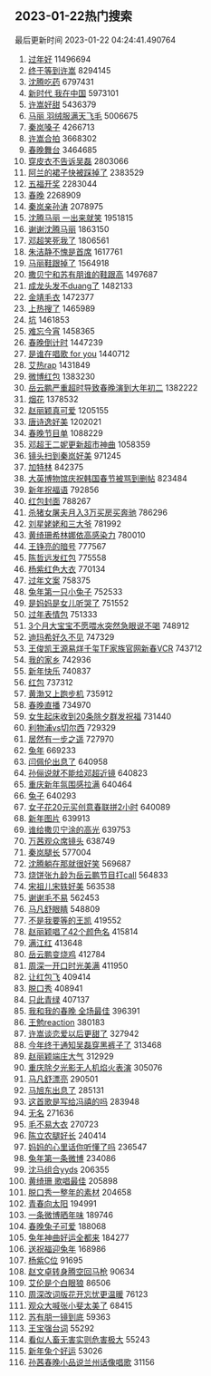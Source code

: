 ## 2023-01-22热门搜索 
最后更新时间 2023-01-22 04:24:41.490764 
1. [过年好](https://s.weibo.com/weibo?q=%23%E8%BF%87%E5%B9%B4%E5%A5%BD%23&t=31&band_rank=1&Refer=top) 11496694
1. [终于等到许嵩](https://s.weibo.com/weibo?q=%23%E7%BB%88%E4%BA%8E%E7%AD%89%E5%88%B0%E8%AE%B8%E5%B5%A9%23&t=31&band_rank=2&Refer=top) 8294145
1. [沈腾吃药](https://s.weibo.com/weibo?q=%23%E6%B2%88%E8%85%BE%E5%90%83%E8%8D%AF%23&t=31&band_rank=2&Refer=top) 6797431
1. [新时代 我在中国](https://s.weibo.com/weibo?q=%23%E6%96%B0%E6%97%B6%E4%BB%A3%20%E6%88%91%E5%9C%A8%E4%B8%AD%E5%9B%BD%23&t=31&band_rank=3&Refer=top) 5973101
1. [许嵩好甜](https://s.weibo.com/weibo?q=%23%E8%AE%B8%E5%B5%A9%E5%A5%BD%E7%94%9C%23&t=31&band_rank=5&Refer=top) 5436379
1. [马丽 羽绒服满天飞毛](https://s.weibo.com/weibo?q=%E9%A9%AC%E4%B8%BD%20%E7%BE%BD%E7%BB%92%E6%9C%8D%E6%BB%A1%E5%A4%A9%E9%A3%9E%E6%AF%9B&t=31&band_rank=4&Refer=top) 5006675
1. [秦岚嗓子](https://s.weibo.com/weibo?q=%23%E7%A7%A6%E5%B2%9A%E5%97%93%E5%AD%90%23&t=31&band_rank=5&Refer=top) 4266713
1. [许嵩合拍](https://s.weibo.com/weibo?q=%23%E8%AE%B8%E5%B5%A9%E5%90%88%E6%8B%8D%23&t=31&band_rank=6&Refer=top) 3668302
1. [春晚舞台](https://s.weibo.com/weibo?q=%23%E6%98%A5%E6%99%9A%E8%88%9E%E5%8F%B0%23&t=31&band_rank=6&Refer=top) 3464685
1. [穿皮衣不告诉吴磊](https://s.weibo.com/weibo?q=%E7%A9%BF%E7%9A%AE%E8%A1%A3%E4%B8%8D%E5%91%8A%E8%AF%89%E5%90%B4%E7%A3%8A&t=31&band_rank=7&Refer=top) 2803066
1. [阿兰的裙子快被踩掉了](https://s.weibo.com/weibo?q=%E9%98%BF%E5%85%B0%E7%9A%84%E8%A3%99%E5%AD%90%E5%BF%AB%E8%A2%AB%E8%B8%A9%E6%8E%89%E4%BA%86&t=31&band_rank=25&Refer=top) 2383529
1. [五福开奖](https://s.weibo.com/weibo?q=%23%E4%BA%94%E7%A6%8F%E5%BC%80%E5%A5%96%23&t=31&band_rank=9&Refer=top) 2283044
1. [春晚](https://s.weibo.com/weibo?q=%23%E6%98%A5%E6%99%9A%23&t=31&band_rank=8&Refer=top) 2268909
1. [秦岚亲孙涛](https://s.weibo.com/weibo?q=%E7%A7%A6%E5%B2%9A%E4%BA%B2%E5%AD%99%E6%B6%9B&t=31&band_rank=10&Refer=top) 2078975
1. [沈腾马丽 一出来就笑](https://s.weibo.com/weibo?q=%23%E6%B2%88%E8%85%BE%E9%A9%AC%E4%B8%BD%20%E4%B8%80%E5%87%BA%E6%9D%A5%E5%B0%B1%E7%AC%91%23&t=31&band_rank=11&Refer=top) 1951815
1. [谢谢沈腾马丽](https://s.weibo.com/weibo?q=%E8%B0%A2%E8%B0%A2%E6%B2%88%E8%85%BE%E9%A9%AC%E4%B8%BD&t=31&band_rank=15&Refer=top) 1863150
1. [邓超笑死我了](https://s.weibo.com/weibo?q=%23%E9%82%93%E8%B6%85%E7%AC%91%E6%AD%BB%E6%88%91%E4%BA%86%23&t=31&band_rank=12&Refer=top) 1806561
1. [朱洁静不愧是首席](https://s.weibo.com/weibo?q=%23%E6%9C%B1%E6%B4%81%E9%9D%99%E4%B8%8D%E6%84%A7%E6%98%AF%E9%A6%96%E5%B8%AD%23&t=31&band_rank=13&Refer=top) 1617761
1. [马丽鞋跟掉了](https://s.weibo.com/weibo?q=%23%E9%A9%AC%E4%B8%BD%E9%9E%8B%E8%B7%9F%E6%8E%89%E4%BA%86%23&t=31&band_rank=16&Refer=top) 1564918
1. [撒贝宁和苏有朋谁的鞋跟高](https://s.weibo.com/weibo?q=%23%E6%92%92%E8%B4%9D%E5%AE%81%E5%92%8C%E8%8B%8F%E6%9C%89%E6%9C%8B%E8%B0%81%E7%9A%84%E9%9E%8B%E8%B7%9F%E9%AB%98%23&t=31&band_rank=14&Refer=top) 1497687
1. [成龙头发不duang了](https://s.weibo.com/weibo?q=%E6%88%90%E9%BE%99%E5%A4%B4%E5%8F%91%E4%B8%8Dduang%E4%BA%86&t=31&band_rank=41&Refer=top) 1482133
1. [金靖毛衣](https://s.weibo.com/weibo?q=%E9%87%91%E9%9D%96%E6%AF%9B%E8%A1%A3&t=31&band_rank=22&Refer=top) 1472377
1. [上热搜了](https://s.weibo.com/weibo?q=%23%E4%B8%8A%E7%83%AD%E6%90%9C%E4%BA%86%23&t=31&band_rank=16&Refer=top) 1465989
1. [坑](https://s.weibo.com/weibo?q=%E5%9D%91&t=31&band_rank=21&Refer=top) 1461853
1. [难忘今宵](https://s.weibo.com/weibo?q=%E9%9A%BE%E5%BF%98%E4%BB%8A%E5%AE%B5&t=31&band_rank=32&Refer=top) 1458365
1. [春晚倒计时](https://s.weibo.com/weibo?q=%E6%98%A5%E6%99%9A%E5%80%92%E8%AE%A1%E6%97%B6&t=31&band_rank=17&Refer=top) 1447239
1. [是谁在唱歌 for you](https://s.weibo.com/weibo?q=%E6%98%AF%E8%B0%81%E5%9C%A8%E5%94%B1%E6%AD%8C%20for%20you&t=31&band_rank=17&Refer=top) 1440712
1. [艾热rap](https://s.weibo.com/weibo?q=%E8%89%BE%E7%83%ADrap&t=31&band_rank=18&Refer=top) 1431849
1. [微博红包](https://s.weibo.com/weibo?q=%23%E5%BE%AE%E5%8D%9A%E7%BA%A2%E5%8C%85%23&t=31&band_rank=19&Refer=top) 1383230
1. [岳云鹏严重超时导致春晚演到大年初二](https://s.weibo.com/weibo?q=%23%E5%B2%B3%E4%BA%91%E9%B9%8F%E4%B8%A5%E9%87%8D%E8%B6%85%E6%97%B6%E5%AF%BC%E8%87%B4%E6%98%A5%E6%99%9A%E6%BC%94%E5%88%B0%E5%A4%A7%E5%B9%B4%E5%88%9D%E4%BA%8C%23&t=31&band_rank=22&Refer=top) 1382222
1. [烟花](https://s.weibo.com/weibo?q=%23%E7%83%9F%E8%8A%B1%23&t=31&band_rank=20&Refer=top) 1378532
1. [赵丽颖真可爱](https://s.weibo.com/weibo?q=%23%E8%B5%B5%E4%B8%BD%E9%A2%96%E7%9C%9F%E5%8F%AF%E7%88%B1%23&t=31&band_rank=23&Refer=top) 1205155
1. [唐诗逸好美](https://s.weibo.com/weibo?q=%23%E5%94%90%E8%AF%97%E9%80%B8%E5%A5%BD%E7%BE%8E%23&t=31&band_rank=22&Refer=top) 1202021
1. [春晚节目单](https://s.weibo.com/weibo?q=%23%E6%98%A5%E6%99%9A%E8%8A%82%E7%9B%AE%E5%8D%95%23&t=31&band_rank=24&Refer=top) 1088229
1. [邓超王二妮更新超市神曲](https://s.weibo.com/weibo?q=%23%E9%82%93%E8%B6%85%E7%8E%8B%E4%BA%8C%E5%A6%AE%E6%9B%B4%E6%96%B0%E8%B6%85%E5%B8%82%E7%A5%9E%E6%9B%B2%23&t=31&band_rank=33&Refer=top) 1058359
1. [镜头扫到秦岚好美](https://s.weibo.com/weibo?q=%E9%95%9C%E5%A4%B4%E6%89%AB%E5%88%B0%E7%A7%A6%E5%B2%9A%E5%A5%BD%E7%BE%8E&t=31&band_rank=26&Refer=top) 971245
1. [加特林](https://s.weibo.com/weibo?q=%E5%8A%A0%E7%89%B9%E6%9E%97&t=31&band_rank=27&Refer=top) 842375
1. [大英博物馆庆祝韩国春节被骂到删帖](https://s.weibo.com/weibo?q=%23%E5%A4%A7%E8%8B%B1%E5%8D%9A%E7%89%A9%E9%A6%86%E5%BA%86%E7%A5%9D%E9%9F%A9%E5%9B%BD%E6%98%A5%E8%8A%82%E8%A2%AB%E9%AA%82%E5%88%B0%E5%88%A0%E5%B8%96%23&t=31&band_rank=37&Refer=top) 823484
1. [新年祝福语](https://s.weibo.com/weibo?q=%23%E6%96%B0%E5%B9%B4%E7%A5%9D%E7%A6%8F%E8%AF%AD%23&t=31&band_rank=28&Refer=top) 792856
1. [红包封面](https://s.weibo.com/weibo?q=%E7%BA%A2%E5%8C%85%E5%B0%81%E9%9D%A2&t=31&band_rank=29&Refer=top) 788267
1. [杀猪女屠夫月入3万买房买奔驰](https://s.weibo.com/weibo?q=%23%E6%9D%80%E7%8C%AA%E5%A5%B3%E5%B1%A0%E5%A4%AB%E6%9C%88%E5%85%A53%E4%B8%87%E4%B9%B0%E6%88%BF%E4%B9%B0%E5%A5%94%E9%A9%B0%23&t=31&band_rank=30&Refer=top) 786296
1. [刘星姥姥和三大爷](https://s.weibo.com/weibo?q=%23%E5%88%98%E6%98%9F%E5%A7%A5%E5%A7%A5%E5%92%8C%E4%B8%89%E5%A4%A7%E7%88%B7%23&t=31&band_rank=31&Refer=top) 781992
1. [黄绮珊希林娜依高感染力](https://s.weibo.com/weibo?q=%E9%BB%84%E7%BB%AE%E7%8F%8A%E5%B8%8C%E6%9E%97%E5%A8%9C%E4%BE%9D%E9%AB%98%E6%84%9F%E6%9F%93%E5%8A%9B&t=31&band_rank=32&Refer=top) 780010
1. [王铮亮的暗号](https://s.weibo.com/weibo?q=%E7%8E%8B%E9%93%AE%E4%BA%AE%E7%9A%84%E6%9A%97%E5%8F%B7&t=31&band_rank=33&Refer=top) 777567
1. [陈哲远发红包](https://s.weibo.com/weibo?q=%E9%99%88%E5%93%B2%E8%BF%9C%E5%8F%91%E7%BA%A2%E5%8C%85&t=31&band_rank=34&Refer=top) 775558
1. [杨紫红色大衣](https://s.weibo.com/weibo?q=%23%E6%9D%A8%E7%B4%AB%E7%BA%A2%E8%89%B2%E5%A4%A7%E8%A1%A3%23&t=31&band_rank=35&Refer=top) 770134
1. [过年文案](https://s.weibo.com/weibo?q=%23%E8%BF%87%E5%B9%B4%E6%96%87%E6%A1%88%23&t=31&band_rank=36&Refer=top) 758375
1. [兔年第一只小兔子](https://s.weibo.com/weibo?q=%23%E5%85%94%E5%B9%B4%E7%AC%AC%E4%B8%80%E5%8F%AA%E5%B0%8F%E5%85%94%E5%AD%90%23&t=31&band_rank=37&Refer=top) 752533
1. [是妈妈是女儿听哭了](https://s.weibo.com/weibo?q=%23%E6%98%AF%E5%A6%88%E5%A6%88%E6%98%AF%E5%A5%B3%E5%84%BF%E5%90%AC%E5%93%AD%E4%BA%86%23&t=31&band_rank=38&Refer=top) 751552
1. [过年表情包](https://s.weibo.com/weibo?q=%23%E8%BF%87%E5%B9%B4%E8%A1%A8%E6%83%85%E5%8C%85%23&t=31&band_rank=39&Refer=top) 751333
1. [3个月大宝宝不愿喂水突然急眼说不喝](https://s.weibo.com/weibo?q=%233%E4%B8%AA%E6%9C%88%E5%A4%A7%E5%AE%9D%E5%AE%9D%E4%B8%8D%E6%84%BF%E5%96%82%E6%B0%B4%E7%AA%81%E7%84%B6%E6%80%A5%E7%9C%BC%E8%AF%B4%E4%B8%8D%E5%96%9D%23&t=31&band_rank=40&Refer=top) 748912
1. [迪玛希好久不见](https://s.weibo.com/weibo?q=%E8%BF%AA%E7%8E%9B%E5%B8%8C%E5%A5%BD%E4%B9%85%E4%B8%8D%E8%A7%81&t=31&band_rank=41&Refer=top) 747329
1. [王俊凯王源易烊千玺TF家族官网新春VCR](https://s.weibo.com/weibo?q=%23%E7%8E%8B%E4%BF%8A%E5%87%AF%E7%8E%8B%E6%BA%90%E6%98%93%E7%83%8A%E5%8D%83%E7%8E%BATF%E5%AE%B6%E6%97%8F%E5%AE%98%E7%BD%91%E6%96%B0%E6%98%A5VCR%23&t=31&band_rank=42&Refer=top) 743712
1. [我的家乡](https://s.weibo.com/weibo?q=%23%E6%88%91%E7%9A%84%E5%AE%B6%E4%B9%A1%23&t=31&band_rank=43&Refer=top) 742936
1. [新年快乐](https://s.weibo.com/weibo?q=%23%E6%96%B0%E5%B9%B4%E5%BF%AB%E4%B9%90%23&t=31&band_rank=44&Refer=top) 740837
1. [红包](https://s.weibo.com/weibo?q=%23%E7%BA%A2%E5%8C%85%23&t=31&band_rank=45&Refer=top) 737312
1. [黄渤又上跑步机](https://s.weibo.com/weibo?q=%E9%BB%84%E6%B8%A4%E5%8F%88%E4%B8%8A%E8%B7%91%E6%AD%A5%E6%9C%BA&t=31&band_rank=46&Refer=top) 735912
1. [春晚直播](https://s.weibo.com/weibo?q=%23%E6%98%A5%E6%99%9A%E7%9B%B4%E6%92%AD%23&t=31&band_rank=47&Refer=top) 734970
1. [女生起床收到20条除夕群发祝福](https://s.weibo.com/weibo?q=%23%E5%A5%B3%E7%94%9F%E8%B5%B7%E5%BA%8A%E6%94%B6%E5%88%B020%E6%9D%A1%E9%99%A4%E5%A4%95%E7%BE%A4%E5%8F%91%E7%A5%9D%E7%A6%8F%23&t=31&band_rank=48&Refer=top) 731440
1. [利物浦vs切尔西](https://s.weibo.com/weibo?q=%23%E5%88%A9%E7%89%A9%E6%B5%A6vs%E5%88%87%E5%B0%94%E8%A5%BF%23&t=31&band_rank=49&Refer=top) 729329
1. [居然有一步之遥](https://s.weibo.com/weibo?q=%E5%B1%85%E7%84%B6%E6%9C%89%E4%B8%80%E6%AD%A5%E4%B9%8B%E9%81%A5&t=31&band_rank=50&Refer=top) 727970
1. [兔年](https://s.weibo.com/weibo?q=%23%E5%85%94%E5%B9%B4%23&t=31&band_rank=30&Refer=top) 669233
1. [闫佩伦出息了](https://s.weibo.com/weibo?q=%E9%97%AB%E4%BD%A9%E4%BC%A6%E5%87%BA%E6%81%AF%E4%BA%86&t=31&band_rank=33&Refer=top) 640958
1. [孙俪说就不能给邓超近镜](https://s.weibo.com/weibo?q=%23%E5%AD%99%E4%BF%AA%E8%AF%B4%E5%B0%B1%E4%B8%8D%E8%83%BD%E7%BB%99%E9%82%93%E8%B6%85%E8%BF%91%E9%95%9C%23&t=31&band_rank=49&Refer=top) 640823
1. [重庆新年氛围感拉满](https://s.weibo.com/weibo?q=%23%E9%87%8D%E5%BA%86%E6%96%B0%E5%B9%B4%E6%B0%9B%E5%9B%B4%E6%84%9F%E6%8B%89%E6%BB%A1%23&t=31&band_rank=36&Refer=top) 640464
1. [兔子](https://s.weibo.com/weibo?q=%23%E5%85%94%E5%AD%90%23&t=31&band_rank=37&Refer=top) 640293
1. [女子花20元买创意春联拼2小时](https://s.weibo.com/weibo?q=%23%E5%A5%B3%E5%AD%90%E8%8A%B120%E5%85%83%E4%B9%B0%E5%88%9B%E6%84%8F%E6%98%A5%E8%81%94%E6%8B%BC2%E5%B0%8F%E6%97%B6%23&t=31&band_rank=40&Refer=top) 640089
1. [新年图片](https://s.weibo.com/weibo?q=%E6%96%B0%E5%B9%B4%E5%9B%BE%E7%89%87&t=31&band_rank=40&Refer=top) 639913
1. [谁给撒贝宁涂的高光](https://s.weibo.com/weibo?q=%23%E8%B0%81%E7%BB%99%E6%92%92%E8%B4%9D%E5%AE%81%E6%B6%82%E7%9A%84%E9%AB%98%E5%85%89%23&t=31&band_rank=41&Refer=top) 639753
1. [万茜观众席镜头](https://s.weibo.com/weibo?q=%E4%B8%87%E8%8C%9C%E8%A7%82%E4%BC%97%E5%B8%AD%E9%95%9C%E5%A4%B4&t=31&band_rank=47&Refer=top) 638749
1. [秦岚腿长](https://s.weibo.com/weibo?q=%E7%A7%A6%E5%B2%9A%E8%85%BF%E9%95%BF&t=31&band_rank=36&Refer=top) 577004
1. [沈腾躺在那就很好笑](https://s.weibo.com/weibo?q=%23%E6%B2%88%E8%85%BE%E8%BA%BA%E5%9C%A8%E9%82%A3%E5%B0%B1%E5%BE%88%E5%A5%BD%E7%AC%91%23&t=31&band_rank=42&Refer=top) 569687
1. [烧饼张九龄为岳云鹏节目打call](https://s.weibo.com/weibo?q=%23%E7%83%A7%E9%A5%BC%E5%BC%A0%E4%B9%9D%E9%BE%84%E4%B8%BA%E5%B2%B3%E4%BA%91%E9%B9%8F%E8%8A%82%E7%9B%AE%E6%89%93call%23&t=31&band_rank=46&Refer=top) 564833
1. [宋祖儿宋轶好美](https://s.weibo.com/weibo?q=%23%E5%AE%8B%E7%A5%96%E5%84%BF%E5%AE%8B%E8%BD%B6%E5%A5%BD%E7%BE%8E%23&t=31&band_rank=47&Refer=top) 563538
1. [谢谢毛不易](https://s.weibo.com/weibo?q=%23%E8%B0%A2%E8%B0%A2%E6%AF%9B%E4%B8%8D%E6%98%93%23&t=31&band_rank=48&Refer=top) 562453
1. [马凡舒眼睛](https://s.weibo.com/weibo?q=%E9%A9%AC%E5%87%A1%E8%88%92%E7%9C%BC%E7%9D%9B&t=31&band_rank=36&Refer=top) 548809
1. [不是我要等的王凯](https://s.weibo.com/weibo?q=%E4%B8%8D%E6%98%AF%E6%88%91%E8%A6%81%E7%AD%89%E7%9A%84%E7%8E%8B%E5%87%AF&t=31&band_rank=34&Refer=top) 419552
1. [赵丽颖唱了42个颜色名](https://s.weibo.com/weibo?q=%23%E8%B5%B5%E4%B8%BD%E9%A2%96%E5%94%B1%E4%BA%8642%E4%B8%AA%E9%A2%9C%E8%89%B2%E5%90%8D%23&t=31&band_rank=22&Refer=top) 415814
1. [满江红](https://s.weibo.com/weibo?q=%E6%BB%A1%E6%B1%9F%E7%BA%A2&t=31&band_rank=41&Refer=top) 413648
1. [岳云鹏变烧鸡](https://s.weibo.com/weibo?q=%23%E5%B2%B3%E4%BA%91%E9%B9%8F%E5%8F%98%E7%83%A7%E9%B8%A1%23&t=31&band_rank=42&Refer=top) 412784
1. [周深一开口时光美满](https://s.weibo.com/weibo?q=%23%E5%91%A8%E6%B7%B1%E4%B8%80%E5%BC%80%E5%8F%A3%E6%97%B6%E5%85%89%E7%BE%8E%E6%BB%A1%23&t=31&band_rank=43&Refer=top) 411950
1. [让红包飞](https://s.weibo.com/weibo?q=%E8%AE%A9%E7%BA%A2%E5%8C%85%E9%A3%9E&t=31&band_rank=50&Refer=top) 409414
1. [脱口秀](https://s.weibo.com/weibo?q=%E8%84%B1%E5%8F%A3%E7%A7%80&t=31&band_rank=41&Refer=top) 408941
1. [只此青绿](https://s.weibo.com/weibo?q=%E5%8F%AA%E6%AD%A4%E9%9D%92%E7%BB%BF&t=31&band_rank=43&Refer=top) 407137
1. [我和我的春晚 全场最佳](https://s.weibo.com/weibo?q=%E6%88%91%E5%92%8C%E6%88%91%E7%9A%84%E6%98%A5%E6%99%9A%20%E5%85%A8%E5%9C%BA%E6%9C%80%E4%BD%B3&t=31&band_rank=41&Refer=top) 396391
1. [王勉reaction](https://s.weibo.com/weibo?q=%E7%8E%8B%E5%8B%89reaction&t=31&band_rank=42&Refer=top) 380183
1. [许嵩谈恋爱以后更甜了](https://s.weibo.com/weibo?q=%E8%AE%B8%E5%B5%A9%E8%B0%88%E6%81%8B%E7%88%B1%E4%BB%A5%E5%90%8E%E6%9B%B4%E7%94%9C%E4%BA%86&t=31&band_rank=33&Refer=top) 327942
1. [今年终于通知吴磊穿黑裤子了](https://s.weibo.com/weibo?q=%E4%BB%8A%E5%B9%B4%E7%BB%88%E4%BA%8E%E9%80%9A%E7%9F%A5%E5%90%B4%E7%A3%8A%E7%A9%BF%E9%BB%91%E8%A3%A4%E5%AD%90%E4%BA%86&t=31&band_rank=45&Refer=top) 313468
1. [赵丽颖端庄大气](https://s.weibo.com/weibo?q=%E8%B5%B5%E4%B8%BD%E9%A2%96%E7%AB%AF%E5%BA%84%E5%A4%A7%E6%B0%94&t=31&band_rank=46&Refer=top) 312929
1. [重庆除夕光影无人机焰火表演](https://s.weibo.com/weibo?q=%23%E9%87%8D%E5%BA%86%E9%99%A4%E5%A4%95%E5%85%89%E5%BD%B1%E6%97%A0%E4%BA%BA%E6%9C%BA%E7%84%B0%E7%81%AB%E8%A1%A8%E6%BC%94%23&t=31&band_rank=50&Refer=top) 305076
1. [马凡舒漂亮](https://s.weibo.com/weibo?q=%23%E9%A9%AC%E5%87%A1%E8%88%92%E6%BC%82%E4%BA%AE%23&t=31&band_rank=42&Refer=top) 290501
1. [马旭东出息了](https://s.weibo.com/weibo?q=%E9%A9%AC%E6%97%AD%E4%B8%9C%E5%87%BA%E6%81%AF%E4%BA%86&t=31&band_rank=43&Refer=top) 285131
1. [这首歌是写给冯禧的吗](https://s.weibo.com/weibo?q=%E8%BF%99%E9%A6%96%E6%AD%8C%E6%98%AF%E5%86%99%E7%BB%99%E5%86%AF%E7%A6%A7%E7%9A%84%E5%90%97&t=31&band_rank=41&Refer=top) 283948
1. [无名](https://s.weibo.com/weibo?q=%E6%97%A0%E5%90%8D&t=31&band_rank=42&Refer=top) 271636
1. [毛不易大衣](https://s.weibo.com/weibo?q=%23%E6%AF%9B%E4%B8%8D%E6%98%93%E5%A4%A7%E8%A1%A3%23&t=31&band_rank=44&Refer=top) 270723
1. [陈立农腿好长](https://s.weibo.com/weibo?q=%E9%99%88%E7%AB%8B%E5%86%9C%E8%85%BF%E5%A5%BD%E9%95%BF&t=31&band_rank=49&Refer=top) 240414
1. [妈妈的心里话你听懂了吗](https://s.weibo.com/weibo?q=%23%E5%A6%88%E5%A6%88%E7%9A%84%E5%BF%83%E9%87%8C%E8%AF%9D%E4%BD%A0%E5%90%AC%E6%87%82%E4%BA%86%E5%90%97%23&t=31&band_rank=48&Refer=top) 236547
1. [兔年第一条微博](https://s.weibo.com/weibo?q=%23%E5%85%94%E5%B9%B4%E7%AC%AC%E4%B8%80%E6%9D%A1%E5%BE%AE%E5%8D%9A%23&t=31&band_rank=10&Refer=top) 234086
1. [沈马组合yyds](https://s.weibo.com/weibo?q=%23%E6%B2%88%E9%A9%AC%E7%BB%84%E5%90%88yyds%23&t=31&band_rank=39&Refer=top) 206355
1. [黄绮珊 歌唱最佳](https://s.weibo.com/weibo?q=%E9%BB%84%E7%BB%AE%E7%8F%8A%20%E6%AD%8C%E5%94%B1%E6%9C%80%E4%BD%B3&t=31&band_rank=42&Refer=top) 205898
1. [脱口秀一整年的素材](https://s.weibo.com/weibo?q=%E8%84%B1%E5%8F%A3%E7%A7%80%E4%B8%80%E6%95%B4%E5%B9%B4%E7%9A%84%E7%B4%A0%E6%9D%90&t=31&band_rank=49&Refer=top) 204658
1. [青春向太阳](https://s.weibo.com/weibo?q=%23%E9%9D%92%E6%98%A5%E5%90%91%E5%A4%AA%E9%98%B3%23&t=31&band_rank=43&Refer=top) 194991
1. [一条微博晒年味](https://s.weibo.com/weibo?q=%23%E4%B8%80%E6%9D%A1%E5%BE%AE%E5%8D%9A%E6%99%92%E5%B9%B4%E5%91%B3%23&t=31&band_rank=10&Refer=top) 189746
1. [春晚兔子可爱](https://s.weibo.com/weibo?q=%23%E6%98%A5%E6%99%9A%E5%85%94%E5%AD%90%E5%8F%AF%E7%88%B1%23&t=31&band_rank=43&Refer=top) 188068
1. [兔年神曲好运全都来](https://s.weibo.com/weibo?q=%23%E5%85%94%E5%B9%B4%E7%A5%9E%E6%9B%B2%E5%A5%BD%E8%BF%90%E5%85%A8%E9%83%BD%E6%9D%A5%23&t=31&band_rank=45&Refer=top) 184277
1. [送祝福迎兔年](https://s.weibo.com/weibo?q=%23%E9%80%81%E7%A5%9D%E7%A6%8F%E8%BF%8E%E5%85%94%E5%B9%B4%23&t=31&band_rank=6&Refer=top) 168986
1. [杨紫C位](https://s.weibo.com/weibo?q=%E6%9D%A8%E7%B4%ABC%E4%BD%8D&t=31&band_rank=39&Refer=top) 91695
1. [赵文卓转身腾空回马枪](https://s.weibo.com/weibo?q=%23%E8%B5%B5%E6%96%87%E5%8D%93%E8%BD%AC%E8%BA%AB%E8%85%BE%E7%A9%BA%E5%9B%9E%E9%A9%AC%E6%9E%AA%23&t=31&band_rank=44&Refer=top) 90634
1. [艾伦是个白眼狼](https://s.weibo.com/weibo?q=%23%E8%89%BE%E4%BC%A6%E6%98%AF%E4%B8%AA%E7%99%BD%E7%9C%BC%E7%8B%BC%23&t=31&band_rank=42&Refer=top) 86506
1. [周深改词版花开忘忧更温暖](https://s.weibo.com/weibo?q=%23%E5%91%A8%E6%B7%B1%E6%94%B9%E8%AF%8D%E7%89%88%E8%8A%B1%E5%BC%80%E5%BF%98%E5%BF%A7%E6%9B%B4%E6%B8%A9%E6%9A%96%23&t=31&band_rank=42&Refer=top) 76123
1. [观众大喊张小斐太美了](https://s.weibo.com/weibo?q=%23%E8%A7%82%E4%BC%97%E5%A4%A7%E5%96%8A%E5%BC%A0%E5%B0%8F%E6%96%90%E5%A4%AA%E7%BE%8E%E4%BA%86%23&t=31&band_rank=27&Refer=top) 68415
1. [苏有朋一镜到底](https://s.weibo.com/weibo?q=%23%E8%8B%8F%E6%9C%89%E6%9C%8B%E4%B8%80%E9%95%9C%E5%88%B0%E5%BA%95%23&t=31&band_rank=48&Refer=top) 59363
1. [王宝强台词](https://s.weibo.com/weibo?q=%23%E7%8E%8B%E5%AE%9D%E5%BC%BA%E5%8F%B0%E8%AF%8D%23&t=31&band_rank=48&Refer=top) 55292
1. [看似人畜无害实则危害极大](https://s.weibo.com/weibo?q=%23%E7%9C%8B%E4%BC%BC%E4%BA%BA%E7%95%9C%E6%97%A0%E5%AE%B3%E5%AE%9E%E5%88%99%E5%8D%B1%E5%AE%B3%E6%9E%81%E5%A4%A7%23&t=31&band_rank=49&Refer=top) 55243
1. [新年兔个好运](https://s.weibo.com/weibo?q=%23%E6%96%B0%E5%B9%B4%E5%85%94%E4%B8%AA%E5%A5%BD%E8%BF%90%23&t=31&band_rank=32&Refer=top) 53026
1. [孙茜春晚小品说兰州话像唱歌](https://s.weibo.com/weibo?q=%23%E5%AD%99%E8%8C%9C%E6%98%A5%E6%99%9A%E5%B0%8F%E5%93%81%E8%AF%B4%E5%85%B0%E5%B7%9E%E8%AF%9D%E5%83%8F%E5%94%B1%E6%AD%8C%23&t=31&band_rank=42&Refer=top) 31156

